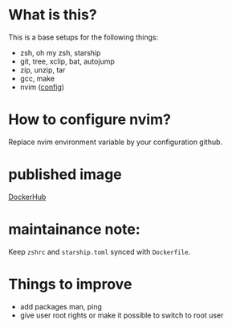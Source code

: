 # What is this?
This is a base setups for the following things:
- zsh, oh my zsh, starship 
- git, tree, xclip, bat, autojump
- zip, unzip, tar
- gcc, make
- nvim ([config](https://github.com/DerBrunoIR/nvim))

# How to configure nvim?
Replace nvim environment variable by your configuration github.

# published image
[DockerHub](https://hub.docker.com/layers/brunoir/oh_my_nvim/Ubuntu22.04/images/sha256-526c5db4878f00c4fb6eea70e5e6db147c2915ed5edbd9c842057ea64698844f?context=repo)
# maintainance note:
Keep `zshrc` and `starship.toml` synced with `Dockerfile`.

# Things to improve
- add packages man, ping
- give user root rights or make it possible to switch to root user
